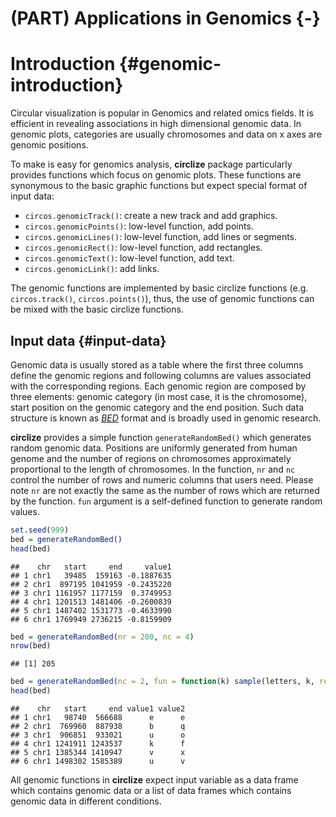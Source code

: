 



# (PART) Applications in Genomics {-} 

# Introduction {#genomic-introduction}

Circular visualization is popular in Genomics and related omics fields. It is
efficient in revealing associations in high dimensional genomic data. In genomic
plots, categories are usually chromosomes and data on x axes are genomic
positions.

To make is easy for genomics analysis, **circlize** package particularly
provides functions which focus on genomic plots. These functions are
synonymous to the basic graphic functions but expect special format of input
data:

- `circos.genomicTrack()`: create a new track and add graphics.
- `circos.genomicPoints()`: low-level function, add points.
- `circos.genomicLines()`: low-level function, add lines or segments.
- `circos.genomicRect()`: low-level function, add rectangles.
- `circos.genomicText()`: low-level function, add text.
- `circos.genomicLink()`: add links.

The genomic functions are implemented by basic circlize functions (e.g.
`circos.track()`, `circos.points()`), thus, the use of genomic functions can
be mixed with the basic circlize functions.

## Input data {#input-data}

Genomic data is usually stored as a table where the first three columns
define the genomic regions and following columns are values associated with
the corresponding regions. Each genomic region are composed by three elements:
genomic category (in most case, it is the chromosome), start position on the
genomic category and the end position. Such data structure is known as 
[_BED_](https://genome.ucsc.edu/FAQ/FAQformat#format1)
format and is broadly used in genomic research.

**circlize** provides a simple function `generateRandomBed()` which generates
random genomic data. Positions are uniformly generated from human genome and
the number of regions on chromosomes approximately proportional to the length
of chromosomes. In the function, `nr` and `nc` control the number of rows and
numeric columns that users need. Please note `nr` are not exactly the same as
the number of rows which are returned by the function. `fun` argument is a
self-defined function to generate random values.


```r
set.seed(999)
bed = generateRandomBed()
head(bed)
```

```
##    chr   start     end     value1
## 1 chr1   39485  159163 -0.1887635
## 2 chr1  897195 1041959 -0.2435220
## 3 chr1 1161957 1177159  0.3749953
## 4 chr1 1201513 1481406 -0.2600839
## 5 chr1 1487402 1531773 -0.4633990
## 6 chr1 1769949 2736215 -0.8159909
```

```r
bed = generateRandomBed(nr = 200, nc = 4)
nrow(bed)
```

```
## [1] 205
```

```r
bed = generateRandomBed(nc = 2, fun = function(k) sample(letters, k, replace = TRUE))
head(bed)
```

```
##    chr   start     end value1 value2
## 1 chr1   98740  566688      e      e
## 2 chr1  769960  887938      b      q
## 3 chr1  906851  933021      u      o
## 4 chr1 1241911 1243537      k      f
## 5 chr1 1385344 1410947      v      x
## 6 chr1 1498302 1585389      u      v
```

All genomic functions in **circlize** expect input variable as a data frame
which contains genomic data or a list of data frames which contains genomic
data in different conditions.



